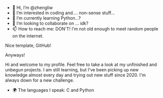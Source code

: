 - 👋 Hi, I’m @zhengliw
- 👀 I’m interested in coding and.... non-sense stuff...
- 🌱 I’m currently learning Python...?
- 💞️ I’m looking to collaborate on ... idk?
- 📫 How to reach me: DON'T! I'm not old enough to meet random people on the internet.

<!---
zhengliw/zhengliw is a ✨ special ✨ repository because its `README.md` (this file) appears on your GitHub profile.
You can click the Preview link to take a look at your changes.
--->


Nice template, GitHub!

Anyways!

Hi and welcome to my profile. Feel free to take a look at my unfinished and unbegun projects. I am still learning, but I've been picking up new knowledge almost every day and trying out new stuff since 2020. I'm always down for a new challenge.

- 🌍 The languages I speak: C and Python
